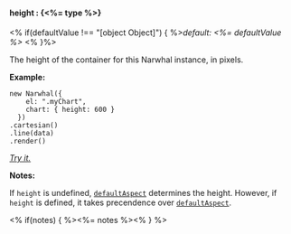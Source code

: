 #### **height** : {<%= type %>}

<% if(defaultValue !== "[object Object]") { %>*default: <%= defaultValue %>* <% }%>

The height of the container for this Narwhal instance, in pixels. 

**Example:**

	new Narwhal({
	    el: ".myChart",
	    chart: { height: 600 }
	  })
	.cartesian()
	.line(data)
	.render()

*[Try it.](http://jsfiddle.net/forio/s8Vua/)*

**Notes:**

If `height` is undefined, [`defaultAspect`](#config_config.chart.defaultAspect) determines the height. However, if `height` is defined, it takes precendence over [`defaultAspect`](#config_config.chart.defaultAspect).

<% if(notes) { %><%= notes %><% } %>

